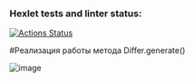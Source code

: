 ### Hexlet tests and linter status:
[![Actions Status](https://github.com/maruseevvlad/java-project-71/actions/workflows/hexlet-check.yml/badge.svg)](https://github.com/maruseevvlad/java-project-71/actions)

#Реализация работы метода Differ.generate()

![image](https://github.com/user-attachments/assets/5ff472df-274a-458d-a8f7-607bd6a84809)
